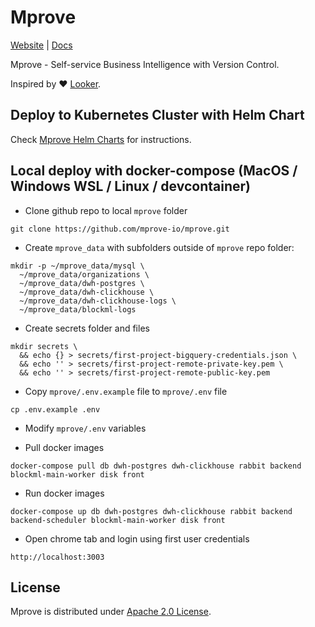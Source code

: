 # Mprove

[Website](https://mprove.io) | [Docs](https://docs.mprove.io)

Mprove - Self-service Business Intelligence with Version Control.

Inspired by :heart: [Looker](https://looker.com/).

## Deploy to Kubernetes Cluster with Helm Chart

Check [Mprove Helm Charts](https://github.com/mprove-io/mprove-helm-charts) for instructions.

## Local deploy with docker-compose (MacOS / Windows WSL / Linux / devcontainer)

- Clone github repo to local `mprove` folder

```
git clone https://github.com/mprove-io/mprove.git
```

- Create `mprove_data` with subfolders outside of `mprove` repo folder:

```
mkdir -p ~/mprove_data/mysql \
  ~/mprove_data/organizations \
  ~/mprove_data/dwh-postgres \
  ~/mprove_data/dwh-clickhouse \
  ~/mprove_data/dwh-clickhouse-logs \
  ~/mprove_data/blockml-logs
```

- Create secrets folder and files

```
mkdir secrets \
  && echo {} > secrets/first-project-bigquery-credentials.json \
  && echo '' > secrets/first-project-remote-private-key.pem \
  && echo '' > secrets/first-project-remote-public-key.pem
```

- Copy `mprove/.env.example` file to `mprove/.env` file

```
cp .env.example .env
```

- Modify `mprove/.env` variables

- Pull docker images

```
docker-compose pull db dwh-postgres dwh-clickhouse rabbit backend blockml-main-worker disk front
```

- Run docker images

```
docker-compose up db dwh-postgres dwh-clickhouse rabbit backend backend-scheduler blockml-main-worker disk front
```

- Open chrome tab and login using first user credentials

```
http://localhost:3003
```

## License

Mprove is distributed under [Apache 2.0 License](https://github.com/mprove-io/mprove/blob/master/LICENSE).
